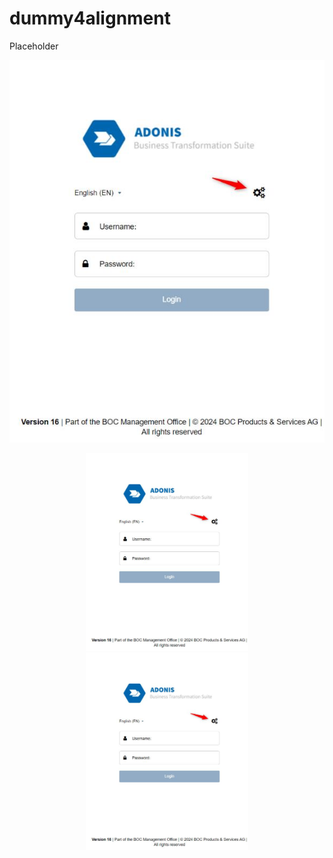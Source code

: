 # dummy4alignment

Placeholder

<p align="center">
  <img src="image02.jpg">
</p>

<div id="images" style="position:relative; display: inline-block; width:100%; text-align:center;">
  <img width="260px" src="image02.jpg">
  <img width="260px" src="image02.jpg">
</div>

